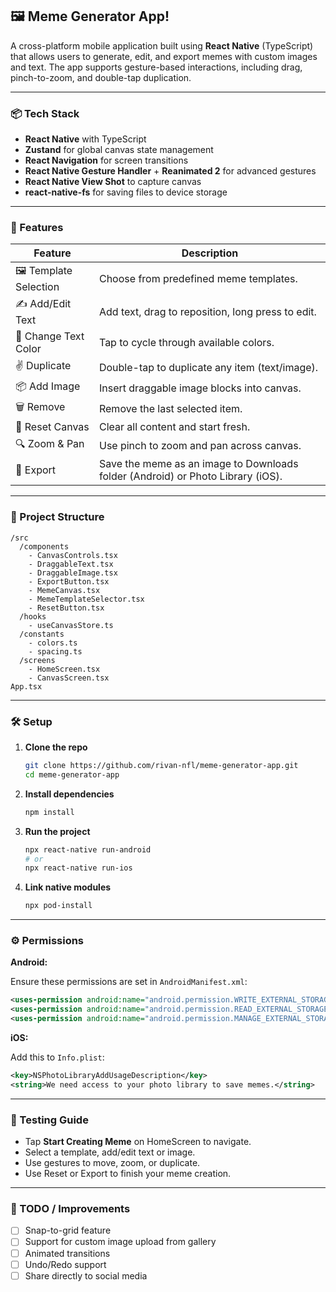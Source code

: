 ## 🖼️ Meme Generator App!

A cross-platform mobile application built using **React Native** (TypeScript) that allows users to generate, edit, and export memes with custom images and text. The app supports gesture-based interactions, including drag, pinch-to-zoom, and double-tap duplication.

---

### 📦 Tech Stack

* **React Native** with TypeScript
* **Zustand** for global canvas state management
* **React Navigation** for screen transitions
* **React Native Gesture Handler** + **Reanimated 2** for advanced gestures
* **React Native View Shot** to capture canvas
* **react-native-fs** for saving files to device storage

---

### 🚀 Features

| Feature                | Description                                                                     |
| ---------------------- | ------------------------------------------------------------------------------- |
| 🖼️ Template Selection | Choose from predefined meme templates.                                          |
| ✍️ Add/Edit Text       | Add text, drag to reposition, long press to edit.                               |
| 🎨 Change Text Color   | Tap to cycle through available colors.                                          |
| ✌️ Duplicate           | Double-tap to duplicate any item (text/image).                                  |
| 📦 Add Image           | Insert draggable image blocks into canvas.                                      |
| 🗑️ Remove             | Remove the last selected item.                                                  |
| 🔄 Reset Canvas        | Clear all content and start fresh.                                              |
| 🔍 Zoom & Pan          | Use pinch to zoom and pan across canvas.                                        |
| 💾 Export              | Save the meme as an image to Downloads folder (Android) or Photo Library (iOS). |

---

### 📁 Project Structure

```
/src
  /components
    - CanvasControls.tsx
    - DraggableText.tsx
    - DraggableImage.tsx
    - ExportButton.tsx
    - MemeCanvas.tsx
    - MemeTemplateSelector.tsx
    - ResetButton.tsx
  /hooks
    - useCanvasStore.ts
  /constants
    - colors.ts
    - spacing.ts
  /screens
    - HomeScreen.tsx
    - CanvasScreen.tsx
App.tsx
```

---

### 🛠 Setup

1. **Clone the repo**

   ```bash
   git clone https://github.com/rivan-nfl/meme-generator-app.git
   cd meme-generator-app
   ```

2. **Install dependencies**

   ```bash
   npm install
   ```

3. **Run the project**

   ```bash
   npx react-native run-android
   # or
   npx react-native run-ios
   ```

4. **Link native modules**

   ```bash
   npx pod-install
   ```

---

### ⚙️ Permissions

**Android:**

Ensure these permissions are set in `AndroidManifest.xml`:

```xml
<uses-permission android:name="android.permission.WRITE_EXTERNAL_STORAGE" />
<uses-permission android:name="android.permission.READ_EXTERNAL_STORAGE" />
<uses-permission android:name="android.permission.MANAGE_EXTERNAL_STORAGE" />
```

**iOS:**

Add this to `Info.plist`:

```xml
<key>NSPhotoLibraryAddUsageDescription</key>
<string>We need access to your photo library to save memes.</string>
```

---

### 🧪 Testing Guide

* Tap **Start Creating Meme** on HomeScreen to navigate.
* Select a template, add/edit text or image.
* Use gestures to move, zoom, or duplicate.
* Use Reset or Export to finish your meme creation.

---

### 📌 TODO / Improvements

* [ ] Snap-to-grid feature
* [ ] Support for custom image upload from gallery
* [ ] Animated transitions
* [ ] Undo/Redo support
* [ ] Share directly to social media
